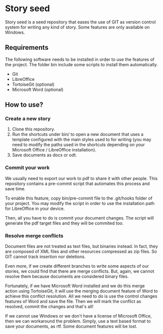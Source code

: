 # Story seed

Story seed is a seed repository that eases the use of GIT as version control system for writing any kind of story. Some features are only available on Windows.

## Requirements

The following software needs to be installed in order to use the features of the project. The folder bin include some scripts to install them automatically.

- Git
- LibreOffice
- TortoiseGit (optional)
- Microsoft Word (optional)

## How to use?

### Create a new story

1. Clone this repository.
2. Run the shortcuts under bin/ to open a new document that uses a template configured with the main styles used to for writing (you may need to modify the paths used in the shortcuts depending on your Microsoft Office / LibreOffice installation).
3. Save documents as docx or odt.

### Commit your work

We usually need to export our work to pdf to share it with other people. This repository contains a pre-commit script that automates this process and save time.

To enable this feature, copy bin/pre-commit file to the .git/hooks folder of your project. You may modify the script in order to use the installation path for LibreOffice in your device.

Then, all you have to do is commit your document changes. The script will generate the pdf target files and they will be commited too.

### Resolve merge conflicts

Document files are not treated as text files, but binaries instead. In fact, they are composed of XML files and other resources compressed as zip files. So GIT cannot track insertion nor deletions.

Even more, if we create different branches to write some aspects of our stories, we could find that there are merge conflicts. But, again, we cannot resolve them because documents are considered binary files.

Fortunately, if we have Microsoft Word installed and we do this merge action using TortoiseGit, it will use the merging document feature of Word to achieve this conflict resolution. All we need to do is use the control changes features of Word and save the file. Then we will mark the conflict as resolved, commit the changes and that's all!

If we cannot use Windows or we don't have a license of Microsoft Office, then we can workaround the problem. Simply, use a text based format to save your documents, as rtf. Some document features will be lost.
